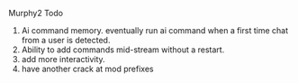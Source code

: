 Murphy2 Todo

1. Ai command memory. eventually run ai command when a first time chat from a user is detected.
2. Ability to add commands mid-stream without a restart.
3. add more interactivity.
4. have another crack at mod prefixes
